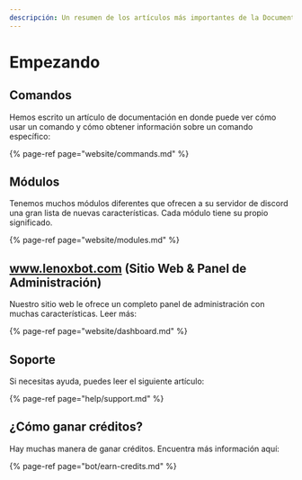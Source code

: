 ```yaml
---
descripción: Un resumen de los artículos más importantes de la Documentación de LenoxBot.
---
```


# Empezando

## Comandos

Hemos escrito un artículo de documentación en donde puede ver cómo usar un comando y cómo obtener información sobre un comando específico: 

{% page-ref page="website/commands.md" %}

## Módulos

Tenemos muchos módulos diferentes que ofrecen a su servidor de discord una gran lista de nuevas características. Cada módulo tiene su propio significado.

{% page-ref page="website/modules.md" %}

## www.lenoxbot.com \(Sitio Web & Panel de Administración\)

Nuestro sitio web le ofrece un completo panel de administración con muchas características. Leer más:

{% page-ref page="website/dashboard.md" %}

## Soporte

Si necesitas ayuda, puedes leer el siguiente artículo:

{% page-ref page="help/support.md" %}

## ¿Cómo ganar créditos?

Hay muchas manera de ganar créditos. Encuentra más información aquí:

{% page-ref page="bot/earn-credits.md" %}



